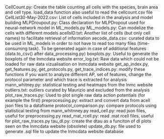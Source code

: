 CellCount.py: Create the table counting all cells with the species, brain area and cell type. load_data function also useful to read the cellcount.csv file
CellList30-May-2022.csv: List of cells included in the analysis and model building
MLPDroupout.py: Class declaration for MLPDropout used for neural-network model in ML_models.py
ML_models.py: Can modelize the cells with different models
acellsID.txt: Another list of cells (but only cell names) to facilitate retrieval of information
aecode_data.csv: curated data to be used in ML_models in order to not have to read too many files (time-consuming task). To be generated again in case of additional features (data.to_csv() after data_processing.py)
boxplots.py: Useful to generate the boxplots of the lnmcdata website
error_log.txt: Raw data which could not be loaded for raw data vizualisation on lnmcdata website
get_ap_index.py, get_features.py, get_protocols.py, get_trace_indices.py: modify these functions if you want to analyze different AP, set of features, change the protocol parameter and which trace is extracted for analysis
mann_whitney.py: statistical testing and heatmaps from the lnmc website
outliers.txt: outliers curated by Maurizio and excluded from the analysis
plot_raw_traces.py: Used to plot single raw data action potentials (for example the first)
preprocessing.py: extract and convert data from acell json files to a dataframe
protocol_comparison.py: compare protocols using statistical testing from mann_whitnney.py
read_cell.py: read json files, useful for preprocessing.py
read_mat_rcell.py: read .mat rcell files, useful for plot_raw_traces.py
tau_dI.py: create the dtau as a funciton of dI plots seen on the lnmcdata website (obsolete)
update_db.py: file used to generate .sql file to update the lnmcdata website database
